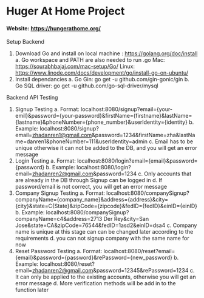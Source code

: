 # Huger At Home Project

#### Website: https://hungerathome.org/

Setup Backend
1. Download Go and install on local machine : https://golang.org/doc/install
	a. Go workspace and PATH are also needed to run .go
		Mac: https://sourabhbajaj.com/mac-setup/Go/
		Linux: https://www.linode.com/docs/development/go/install-go-on-ubuntu/
2. Install dependancies
	a. Go Gin: go get -u github.com/gin-gonic/gin
	b. Go SQL driver: go get -u github.com/go-sql-driver/mysql


Backend API Testing
1. Signup Testing
	a. Format: localhost:8080/signup?email={your-emil}&password={your-password}&firstName={firstname}&lastName={lastname}&phoneNumber={phone_number}&userIdentity={identity}
	b. Example: localhost:8080/signup?email=zhadanren1@gmail.com&password=1234&firstName=zha&lastName=danren1&phoneNumber=111&userIdentity=admin
	c. Email has to be unique otherwise it can not be added to the DB, and you will get an error message
2. Login Testing
	a. Format: localhost:8080/login?email={email}&password={password}
	b. Example: localhost:8080/login?email=zhadanren2@gmail.com&password=1234
	c. Only accounts that are already in the DB through Signup can be logged in
	d. If password/email is not correct, you will get an error message
3. Company Signup Testing
	a. Format: localhost:8080/companySignup?companyName={company_name}&address={address}&city={city}&state=C{State}&zipCode={zipcode}&fedID={fedID}&einID={einID}
	b. Example: localhost:8080/companySignup?companyName=c4&address=2713 Der Rey&city=San Jose&state=CA&zipCode=76544&fedID=1asd2&einID=dsa4
	c. Company name is unique at this stage can can be changed later according to the requirements
	d. you can not signup company with the same name for now 
4. Reset Password Testing
	a. Format: localhost:8080/reset?email={email}&password={password}&rePassword={new_password}
	b. Example: localhost:8080/reset?email=zhadanren2@gmail.com&password=12345&rePassword=1234
	c. It can only be applied to the existing accounts, otherwise you will get an error message
	d. More verification methods will be add in to the function later